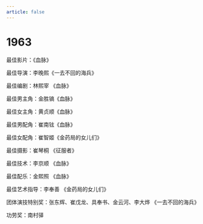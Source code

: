 ```yaml
---
article: false
---
```


# 1963

最佳影片：《血脉》

最佳导演：李晚熙《一去不回的海兵》

最佳编剧：林熙宰 《血脉》

最佳男主角：金胜镐《血脉》

最佳女主角：黄贞顺《血脉》

最佳男配角：崔南铉《血脉》

最佳女配角：崔智姬《金药局的女儿们》

最佳摄影：崔琴桐 《征服者》

最佳技术：李京顺 《血脉》

最佳配乐：金熙照 《血脉》

最佳艺术指导：李奉善 《金药局的女儿们》

团体演技特别奖：张东辉、崔戊龙、具奉书、金云河、李大烨 《一去不回的海兵》

功劳奖：南村驿